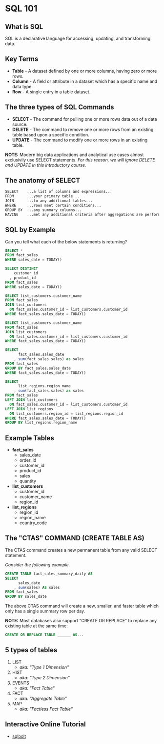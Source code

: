 # SQL 101

## What is SQL

SQL is a declarative language for accessing, updating, and transforming data.

## Key Terms

- **Table** - A dataset defined by one or more columns, having zero or more rows.
- **Column** - A field or attribute in a dataset which has a specific name and data type.
- **Row** - A single entry in a table dataset.

## The three types of SQL Commands

- **SELECT** - The command for pulling one or more rows data out of a data source.
- **DELETE** - The command to remove one or more rows from an existing table based upon a specific condition.
- **UPDATE** - The command to modify one or more rows in an existing table.

**NOTE:** Modern big data applications and analytical use cases almost exclusivily use SELECT statements. _For this reason, we will ignore DELETE and UPDATE in this introductory course._

## The anatomy of SELECT

```txt
SELECT    ...a list of columns and expressions...
FROM      ...your primary table...
JOIN      ...to any additional tables...
WHERE     ...rows meet certain conditions...
GROUP BY  ...any summary columns...
HAVING    ...met any additional criteria after aggregations are performed...
```

## SQL by Example

Can you tell what each of the below statements is returning?

```sql
SELECT *
FROM fact_sales
WHERE sales_date = TODAY()
```

```sql
SELECT DISTINCT
    customer_id
  , product_id
FROM fact_sales
WHERE sales_date = TODAY()
```

```sql
SELECT list_customers.customer_name
FROM fact_sales
JOIN list_customers
  ON fact_sales.customer_id = list_customers.customer_id
WHERE fact_sales.sales_date = TODAY()
```

```sql
SELECT list_customers.customer_name
FROM fact_sales
JOIN list_customers
  ON fact_sales.customer_id = list_customers.customer_id
WHERE fact_sales.sales_date = TODAY()
```

```sql
SELECT
      fact_sales.sales_date
    , sum(fact_sales.sales) as sales
FROM fact_sales
GROUP BY fact_sales.sales_date
WHERE fact_sales.sales_date = TODAY()
```

```sql
SELECT
      list_regions.region_name
    , sum(fact_sales.sales) as sales
FROM fact_sales
LEFT JOIN list_customers
  ON fact_sales.customer_id = list_customers.customer_id
LEFT JOIN list_regions
  ON list_customers.region_id = list_regions.region_id
WHERE fact_sales.sales_date = TODAY()
GROUP BY list_regions.region_name
```

## Example Tables

- **fact_sales**
  - sales_date
  - order_id
  - customer_id
  - product_id
  - sales
  - quantity
- **list_customers**
  - customer_id
  - customer_name
  - region_id
- **list_regions**
  - region_id
  - region_name
  - country_code

## The "CTAS" COMMAND (CREATE TABLE AS)

The CTAS command creates a new permanent table from any valid SELECT statement.

_Consider the following example._

```sql
CREATE TABLE fact_sales_summary_daily AS
SELECT
      sales_date
    , sum(sales) AS sales
FROM fact_sales
GROUP BY sales_date
```

The above CTAS command will create a new, smaller, and faster table which only has a single summary row per day.

**NOTE:** Most databases also support "CREATE OR REPLACE" to replace any existing table at the same time:

```sql
CREATE OR REPLACE TABLE ______ AS...
```

## 5 types of tables

1. LIST
    - _aka: "Type 1 Dimension"_
2. HIST
    - _aka: "Type 2 Dimension"_
3. EVENTS
    - _aka: "Fact Table"_
4. FACT
    - _aka: "Aggregate Table"_
5. MAP
    - _aka: "Factless Fact Table"_

## Interactive Online Tutorial

- [sqlbolt](https://sqlbolt.com/lesson/select_queries_introduction)
